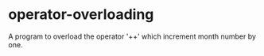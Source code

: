 # operator-overloading
A program to overload the operator '++' which increment month number by one.
